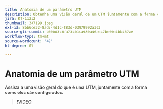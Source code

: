 ```yaml
---
title: Anatomia de um parâmetro UTM
description: Obtenha uma visão geral de um UTM juntamente com a forma como eles são configurados. Eles devem ter entre 60 e 160 caracteres.
jira: KT-11232
thumbnail: 347199.jpeg
exl-id: 8bb6de32-8ad5-4d1c-883d-03979992a363
source-git-commit: b60003c6fa73401ca980a46ae47be00a1bb457ae
workflow-type: tm+mt
source-wordcount: '42'
ht-degree: 0%

---
```


# Anatomia de um parâmetro UTM

Assista a uma visão geral do que é uma UTM, juntamente com a forma como eles são configurados.

>[!VIDEO](https://video.tv.adobe.com/v/347199/?quality=12&learn=on)
